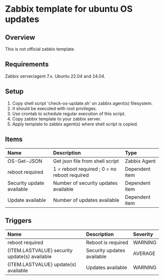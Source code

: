 # Zabbix template for ubuntu OS updates

## Overview
This is not official zabbix template.

## Requirements
Zabbix server/agent 7.x.
Ubuntu 22.04 and 24.04.

## Setup

1. Copy shell script 'check-os-update.sh' on zabbix agent(s) filesystem.
2. It should be executed with root privileges.
3. Use crontab to schedule regular execution of this script.
4. Copy zabbix template to your zabbix server.
5. Apply template to zabbix agent(s) where shell script is copied.

## Items
| Name                      | Description                                  | Type            | 
| :------------------------ | :------------------------------------------- | :---------------|
| OS-Get-JSON               | Get json file from shell script              | Zabbix Agent    |
| reboot required           | 1 = reboot required ; 0 = no reboot required | Dependent item  |
| Security update available | Number of security updates available         | Dependent item  |
| Update available          | Number of updates available                  | Dependent item  |

## Triggers
| Name                                          | Description                          | Severity        |
| :-------------------------------------------- | :----------------------------------- | :---------------|
| reboot required                               | Reboot is required                   | WARNING         |
| {ITEM.LASTVALUE} security update(s) available | Security updates available           | AVERAGE         |
| {ITEM.LASTVALUE} update(s) available          | Updates available                    | WARNING         |
